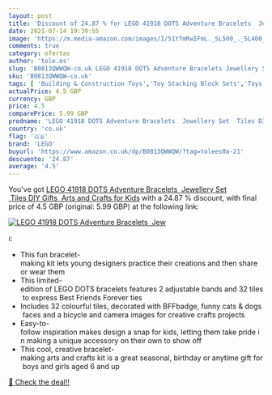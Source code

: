 ```yaml
---
layout: post
title: 'Discount of 24.87 % for LEGO 41918 DOTS Adventure Bracelets  Jew'
date: 2021-07-14 19:39:55
image: 'https://m.media-amazon.com/images/I/51YfmRwIFmL._SL500_._SL400_.jpg'
comments: true
category: ofertas
author: 'tole.es'
slug: 'B0813QWWQW-co.uk LEGO 41918 DOTS Adventure Bracelets Jewellery Set Tiles...'
sku: 'B0813QWWQW-co.uk'
tags: [ 'Building & Construction Toys','Toy Stacking Block Sets','Toys & Games','Toys Store','lego', ]
actualPrice: 4.5 GBP
currency: GBP
price: 4.5
comparePrice: 5.99 GBP
prodname: 'LEGO 41918 DOTS Adventure Bracelets  Jewellery Set  Tiles DIY Gifts  Arts and Crafts for Kids'
country: 'co.uk'
flag: '🇬🇧'
brand: 'LEGO'
buyurl: 'https://www.amazon.co.uk/dp/B0813QWWQW/?tag=tolees0a-21'
descuento: '24.87'
average: '4.5'
---
```


You've got [LEGO 41918 DOTS Adventure Bracelets  Jewellery Set  Tiles DIY Gifts  Arts and Crafts for Kids](https://www.amazon.co.uk/dp/B0813QWWQW/?tag=tolees0a-21) with a  24.87 % discount, with final price of 4.5 GBP (original: 5.99 GBP) at the following link:

[![LEGO 41918 DOTS Adventure Bracelets  Jew](https://m.media-amazon.com/images/I/51YfmRwIFmL._SL500_._SL400_.jpg)](https://www.amazon.co.uk/dp/B0813QWWQW/?tag=tolees0a-21)

ℹ️:

- This fun bracelet-making kit lets young designers practice their creations and then share or wear them
- This limited-edition of LEGO DOTS bracelets features 2 adjustable bands and 32 tiles to express Best Friends Forever ties
- Includes 32 colourful tiles, decorated with BFFbadge, funny cats & dogs faces and a bicycle and camera images for creative crafts projects
- Easy-to-follow inspiration makes design a snap for kids, letting them take pride in making a unique accessory on their own to show off
- This cool, creative bracelet-making arts and crafts kit is a great seasonal, birthday or anytime gift for boys and girls aged 6 and up

[🛒 Check the deal!!](https://www.amazon.co.uk/dp/B0813QWWQW/?tag=tolees0a-21)
